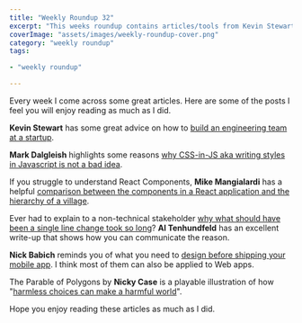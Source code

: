 ```yaml
---
title: "Weekly Roundup 32"
excerpt: "This weeks roundup contains articles/tools from Kevin Stewart, Mark Dalgleish, Mike Mangialardi, Al Tenhundfeld, Nick Babich and Nicky Case"
coverImage: "assets/images/weekly-roundup-cover.png"
category: "weekly roundup"
tags:

- "weekly roundup"

---
```


Every week I come across some great articles. Here are some of the posts I feel you will enjoy reading as much as I did.

**Kevin Stewart** has some great advice on how to [build an engineering team at a startup](https://increment.com/teams/how-to-build-a-startup-engineering-team/).

**Mark Dalgleish** highlights some reasons [why CSS-in-JS aka writing styles in Javascript is not a bad idea](https://medium.com/seek-blog/a-unified-styling-language-d0c208de2660).

If you struggle to understand React Components, **Mike Mangialardi** has a helpful [comparison between the components in a React application and the hierarchy of a village](https://medium.com/coding-artist/how-pure-css-images-helped-me-understand-react-components-3ad7b05051b0).

Ever had to explain to a non-technical stakeholder [why what should have been a single line change took so long](https://www.simplethread.com/dear-client-heres-why-that-change-took-so-long/)? **Al Tenhundfeld** has an excellent write-up that shows how you can communicate the reason.

**Nick Babich** reminds you of what you need to [design before shipping your mobile app](https://uxplanet.org/30-things-we-often-forget-when-designing-mobile-apps-ae30cc3b2c6b). I think most of them can also be applied to Web apps.

The Parable of Polygons by **Nicky Case** is a playable illustration of how "[harmless choices can make a harmful world](https://ncase.me/polygons/)".

Hope you enjoy reading these articles as much as I did.
